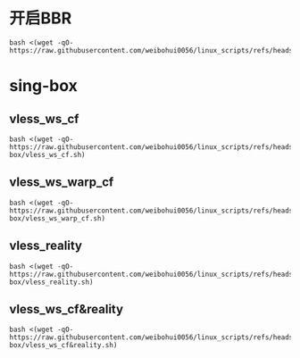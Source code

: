 # 开启BBR
```
bash <(wget -qO- https://raw.githubusercontent.com/weibohui0056/linux_scripts/refs/heads/main/open_bbr.sh)
```

# sing-box

## vless_ws_cf
```
bash <(wget -qO- https://raw.githubusercontent.com/weibohui0056/linux_scripts/refs/heads/main/sing-box/vless_ws_cf.sh)
```
## vless_ws_warp_cf
```
bash <(wget -qO- https://raw.githubusercontent.com/weibohui0056/linux_scripts/refs/heads/main/sing-box/vless_ws_warp_cf.sh)
```
## vless_reality
```
bash <(wget -qO- https://raw.githubusercontent.com/weibohui0056/linux_scripts/refs/heads/main/sing-box/vless_reality.sh)
```
## vless_ws_cf&reality
```
bash <(wget -qO- https://raw.githubusercontent.com/weibohui0056/linux_scripts/refs/heads/main/sing-box/vless_ws_cf&reality.sh)
```
